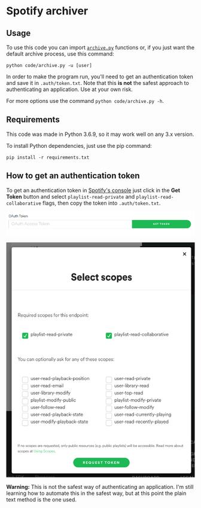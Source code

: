 # Spotify archiver

## Usage
To use this code you can import [`archive.py`](./code/archive.py) functions or, if you just want the default archive process, use this command:
```
python code/archive.py -u [user]
```

In order to make the program run, you'll need to get an authentication token and save it in `.auth/token.txt`. Note that this **is not** the safest approach to authenticating an application. Use at your own risk.

For more options use the command `python code/archive.py -h`.

## Requirements
This code was made in Python 3.6.9, so it may work well on any 3.x version.

To install Python dependencies, just use the pip command:
```
pip install -r requirements.txt
```

## How to get an authentication token
To get an authentication token in [Spotify's console](https://developer.spotify.com/console/get-playlists/) just click in the **Get Token** button and select `playlist-read-private` and `playlist-read-collaborative` flags, then copy the token into `.auth/token.txt`.

![authentication token](./docs/img/auth.png)

![Permission scope](./docs/img/scope.png)

**Warning:** This is not the safest way of authenticating an application. I'm still learning how to automate this in the safest way, but at this point the plain text method is the one used.

